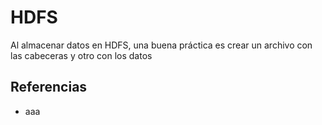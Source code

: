# HDFS

Al almacenar datos en HDFS, una buena práctica es crear un archivo con las cabeceras y otro con los datos


## Referencias

* aaa
